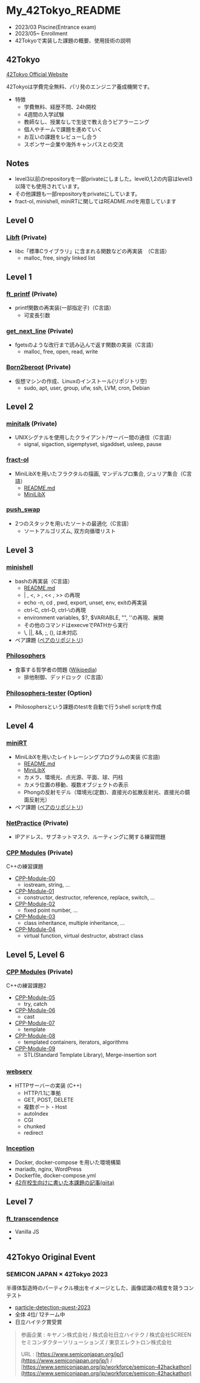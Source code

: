 # My_42Tokyo_README
- 2023/03 Piscine(Entrance exam)
- 2023/05\~ Enrollment
- 42Tokyoで実装した課題の概要、使用技術の説明

## 42Tokyo 
 [ 42Tokyo Official Website ](https://42tokyo.jp/) 
 
 42Tokyoは学費完全無料、パリ発のエンジニア養成機関です。
 - 特徴
   - 学費無料、経歴不問、24h開校
   - 4週間の入学試験
   - 教師なし、授業なしで生徒で教え合うピアラーニング
   - 個人やチームで課題を進めていく
   - お互いの課題をレビューし合う
   - スポンサー企業や海外キャンパスとの交流

## Notes
- level3以前のrepositoryを一部privateにしました。level0,1,2の内容はlevel3以降でも使用されています。
- その他課題も一部repositoryをprivateにしています。
- fract-ol, minishell, miniRTに関してはREADME.mdを用意しています

## Level 0
### [Libft](https://github.com/ryhara/Libft) (Private)
- libc「標準Cライブラリ」に含まれる関数などの再実装　（C言語）
  - malloc, free, singly linked list

## Level 1
### [ft_printf](https://github.com/ryhara/ft_printf) (Private)
- printf関数の再実装(一部指定子)（C言語）
  - 可変長引数

### [get_next_line](https://github.com/ryhara/get_next_line) (Private)
- fgetsのような改行まで読み込んで返す関数の実装（C言語）
  - malloc, free, open, read, write

### [Born2beroot](https://github.com/ryhara/Born2beroot) (Private)
- 仮想マシンの作成、Linuxのインストール(リポジトリ空)
  - sudo, apt, user, group, ufw, ssh, LVM, cron, Debian

## Level 2
### [minitalk](https://github.com/ryhara/minitalk) (Private)
- UNIXシグナルを使用したクライアント/サーバー間の通信（C言語）
  - signal, sigaction, sigemptyset, sigaddset, usleep, pause
 
### [fract-ol](https://github.com/ryhara/fract-ol)
- MiniLibXを用いたフラクタルの描画, マンデルブロ集合, ジュリア集合（C言語）
  - [README.md](https://github.com/ryhara/fract-ol/blob/main/README.md)
  - [MiniLibX](https://harm-smits.github.io/42docs/libs/minilibx/getting_started.html) 

### [push_swap](https://github.com/ryhara/push_swap)
- 2つのスタックを用いたソートの最適化（C言語）
  - ソートアルゴリズム, 双方向循環リスト

## Level 3
### [minishell](https://github.com/ryhara/minishell)
- bashの再実装（C言語）
  - [README.md](https://github.com/ryhara/minishell/blob/main/README.md)
  - | , <, > , << , >> の再現
  -  echo -n, cd , pwd, export, unset, env, exitの再実装
  -  ctrl-C, ctrl-D, ctrl-\の再現
  -  environment variables, \$?, \$VARIABLE, "", ''の再現、展開
  -  その他のコマンドはexecveでPATHから実行
  -  \\, ||, &&, ;, (), は未対応
- ペア課題 ([ペアのリポジトリ](https://github.com/Mori062/minishell))

### [Philosophers](https://github.com/ryhara/Philosophers)
- 食事する哲学者の問題 ([Wikipedia](https://ja.wikipedia.org/wiki/%E9%A3%9F%E4%BA%8B%E3%81%99%E3%82%8B%E5%93%B2%E5%AD%A6%E8%80%85%E3%81%AE%E5%95%8F%E9%A1%8C))
  - 排他制御、デッドロック（C言語）

### [Philosophers-tester](https://github.com/ryhara/Philosophers-tester) (Option)
- Philosophersという課題のtestを自動で行うshell scriptを作成

## Level 4
### [miniRT](https://github.com/ryhara/miniRT) 
- MiniLibXを用いたレイトレーシングプログラムの実装 (C言語)
  - [README.md](https://github.com/ryhara/miniRT/blob/main/README.md)
  - [MiniLibX](https://harm-smits.github.io/42docs/libs/minilibx/getting_started.html)
  - カメラ、環境光、点光源、平面、球、円柱
  - カメラ位置の移動、複数オブジェクトの表示
  - Phongの反射モデル（環境光(定数)、直接光の拡散反射光、直接光の鏡面反射光）
- ペア課題 ([ペアのリポジトリ](https://github.com/YungTatyu/miniRT))  

### [NetPractice](https://github.com/ryhara/NetPractice) (Private)
- IPアドレス、サブネットマスク、ルーティングに関する練習問題

### [CPP Modules](https://github.com/ryhara/My_42Tokyo_README) (Private)
C++の練習課題
- [CPP-Module-00](https://github.com/ryhara/CPP-Module-00)
  - iostream, string, ...
- [CPP-Module-01](https://github.com/ryhara/CPP-Module-01)
  - constructor, destructor, reference, replace, switch, ...
- [CPP-Module-02](https://github.com/ryhara/CPP-Module-02)
  - fixed point number, ...
- [CPP-Module-03](https://github.com/ryhara/CPP-Module-03)
  - class inheritance, multiple inheritance, ...
- [CPP-Module-04](https://github.com/ryhara/CPP-Module-04)
  - virtual function, virtual destructor, abstract class

## Level 5, Level 6
### [CPP Modules](https://github.com/ryhara/My_42Tokyo_README) (Private)
C++の練習課題2
- [CPP-Module-05](https://github.com/ryhara/CPP-Module-05)
  - try, catch
- [CPP-Module-06](https://github.com/ryhara/CPP-Module-06)
  - cast
- [CPP-Module-07](https://github.com/ryhara/CPP-Module-07)
  - template
- [CPP-Module-08](https://github.com/ryhara/CPP-Module-08)
  - templated containers, iterators, algorithms
- [CPP-Module-09](https://github.com/ryhara/CPP-Module-09)
  - STL(Standard Template Library), Merge-insertion sort

### [webserv](https://github.com/ryhara/webserv)　
- HTTPサーバーの実装 (C++)
  - HTTP/1.1に準拠
  - GET, POST, DELETE
  - 複数ポート・Host
  - autoIndex
  - CGI
  - chunked
  - redirect

### [Inception](https://github.com/ryhara/Inception)
- Docker, docker-compose を用いた環境構築
- mariadb, nginx, WordPress
- Dockerfile, docker-compose.yml
- [42在校生向けに書いた本課題の記事(qiita)](https://qiita.com/ryhara/items/0581c03e82bd84c54a6f)

## Level 7

### [ft_transcendence](https://github.com/ryhara)
- Vanilla JS
- 

## 42Tokyo Original Event
### SEMICON JAPAN × 42Tokyo 2023 
半導体製造時のパーティクル検出をイメージとした、画像認識の精度を競うコンテスト
- [particle-detection-quest-2023](https://github.com/ryhara/particle-detection-quest-2023)
- 全体 4位/ 12チーム中
- 日立ハイテク賞受賞 
>  参画企業 : キヤノン株式会社 / 株式会社日立ハイテク / 株式会社SCREENセミコンダクターソリューションズ / 東京エレクトロン株式会社
>
> URL : [https://www.semiconjapan.org/jp/](https://www.semiconjapan.org/jp/) / [https://www.semiconjapan.org/jp/workforce/semicon-42hackathon](https://www.semiconjapan.org/jp/workforce/semicon-42hackathon)
